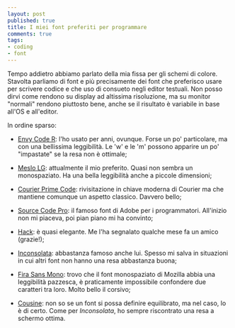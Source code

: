 ```yaml
---
layout: post
published: true
title: I miei font preferiti per programmare
comments: true
tags:
- coding
- font
---
```


Tempo addietro abbiamo parlato della mia fissa per gli schemi di colore. Stavolta parliamo di font e più precisamente dei font che preferisco usare per scrivere codice e che uso di consueto negli editor testuali. Non posso dirvi come rendono su display ad altissima risoluzione, ma su monitor "normali" rendono piuttosto bene, anche se il risultato è variabile in base all'OS e all'editor.

In ordine sparso:

- [Envy Code R](https://damieng.com/envy-code-r "Envy Code R"):
l'ho usato per anni, ovunque. Forse un po' particolare, ma con una bellissima leggibilità. Le 'w' e le 'm' possono apparire un po' "impastate" se la resa non è ottimale;

- [Meslo LG](https://github.com/andreberg/Meslo-Font "Meslo LG"):
attualmente il mio preferito. Quasi non sembra un monospaziato. Ha una bella leggibilità anche a piccole dimensioni;

- [Courier Prime Code](http://quoteunquoteapps.com/courierprime/ "Courier Prime Code"):
rivisitazione in chiave moderna di Courier ma che mantiene comunque un aspetto classico. Davvero bello;

- [Source Code Pro](https://github.com/adobe-fonts/source-code-pro "Source Code Pro"):
il famoso font di Adobe per i programmatori. All'inizio non mi piaceva, poi pian piano mi ha convinto;

- [Hack](http://sourcefoundry.org/hack/):
è quasi elegante. Me l'ha segnalato qualche mese fa un amico (grazie!);

- [Inconsolata](http://www.levien.com/type/myfonts/inconsolata.html "Inconsolata"):
abbastanza famoso anche lui. Spesso mi salva in situazioni in cui altri font non hanno una resa abbastanza buona;

- [Fira Sans Mono](http://www.carrois.com/fira-4-1/#download "Fira Sans Mono"):
trovo che il font monospaziato di Mozilla abbia una leggibilità pazzesca, è praticamente impossibile confondere due caratteri tra loro. Molto bello il corsivo;

- [Cousine](http://www.fontsquirrel.com/fonts/cousine "Cousine"):
non so se un font si possa definire equilibrato, ma nel caso, lo è di certo. Come per _Inconsolata_, ho sempre riscontrato una resa a schermo ottima.
